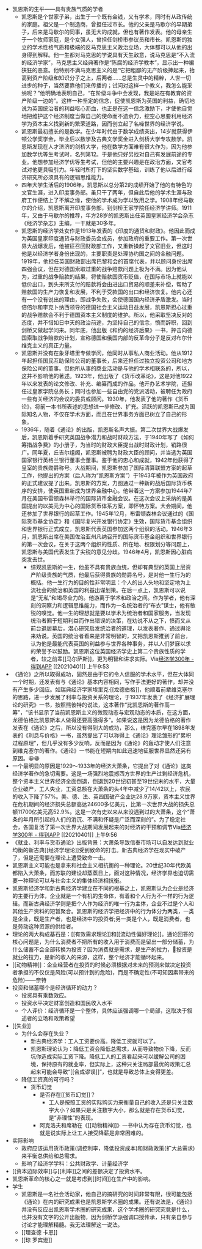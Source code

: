 - 凯恩斯的生平——具有贵族气质的学者
    - 凯恩斯是个世家子弟，出生于一个既有金钱，又有学术，同时有从政传统的家庭。祖父是一个制造商，曾担任过市长。他的父亲是马歇尔的早期弟子，后来是马歇尔的同事，虽无大的成就，但也有著作发表。他的母亲生于一个牧师家庭，是个女强人，曾担任剑桥市参议员和市长。凯恩斯的独立的学术性格气质和极端的反马克思主义政治立场，大体都可以从他的出身得到解释。他一生都对马克思的学说具有天生敌意，说马克思是“不入流的经济学家”，马克思主义经典著作是“陈腐的经济学教本”，显示出一种褊狭狂的恶意。他特别不满马克思主义的是“它把粗鄙的无产阶级捧起来，抬高到资产阶级和知识分子之上，后两者……总是生灵中的精粹，人世一切进步的种子，当然要靠他们来传播的；试问对这样一个教义，我怎么能采纳呢？”他明确地表明自己，“在阶级斗争中会发现，我是站在有教育的资产阶级一边的”。这样一种坚定的信念，促使凯恩斯为英国的利益，确切地说为英国统治者的利益呕心沥血，也正是在这一信念激励下，才使他自觉地把维护这个经济制度当做自己的使命而不遗余力，挖空心思要利用经济学为资本主义找到新的繁荣道路，因而创立起了名噪世界的经济学说。
    - 凯恩斯最初擅长的是数学。在少年时代由于数学成绩突出，14岁就获得伊顿公学奖学金，毕业后以数学及古典文学奖金进入剑桥大学专攻数学。凯恩斯发现在人才济济的剑桥大学，他在数学方面难有很大作为，因为他参加数学优等生考试时，名列第12。于是他只好另找对自己有发展前途的专业。他想参加经济学优等生考试，但他的主要兴趣是在政治方面，文官考试对他更具吸引力。年轻时所打下的坚实数学基础，训练了他以后进行经济研究所必须具有的逻辑思维能力。
    - 四年大学生活后的1906年，凯恩斯以总分第2的成绩开始了他的有特色的文官生涯，进入印度事务部。虽只干了两年，但自此后他的学术生涯与政府工作便结上了不解之缘，使他的学术成为学以致用之学。1908年经马歇尔的介绍，凯恩斯离开印度事务部，到剑桥王家学院任经济学讲师。1911年，又由于马歇尔的推荐，年方28岁的凯恩斯出任英国皇家经济学会杂志《经济学杂志》主编，一干就是30多年。
    - 凯恩斯的经济学处女作是1913年发表的《印度的通货和财政》。他因此而成为英国皇家印度通货与财政委员会成员，参加政府的重要工作。第一次世界大战爆发后，他被征召回财政部工作，又重新操起了文官旧业，但这时他是以经济学者身份出现的，主要职责是处理协约国之间的金融问题。1919年，他担任英国财政部出席巴黎和会的首席代表，并以顾问身份出席四强会议，但在对德国索取过重的战争赔款问题上极为不满。因为他认为，过重的战争赔款的结果，将使赔款国货币贬值，在国际市场上就能以低价出口，到头来所支付的赔款将会由进出口贸易的顺差来补偿，帮助了赔款国的生产力恢复和发展，不利于受款国的出口和经济恢复。他内心还有一个没有说出的理由，即战争失败，会使德国国内经济矛盾激发。当时倍倍尔和李克卜纳西领导的德国社会主义运动日益发展，凯恩斯担心过重的战争赔款会不利于德国资本主义制度的维护。所以，他采取坚决反对的态度，并不惜如日中天的政治前途，为坚持自己的信念，愤而辞职，回到剑桥又做起学问来。同年底，他出版《和约的经济后果》一书，抨击向德国索取战争赔款的计划，宣称德国和俄国内部的反革命分子是反对布尔什维克主义的真正力量。
    - 凯恩斯并没有在象牙塔里专做学问，他同时从事私人商业活动。他从1912年起担任国民互助保险公司的董事长，后来还担任过独立投资公司和地方保险公司的董事。但他所从事的商业活动是与他的学术相联系的，所以，这并不影响他的著述。1923年，他出版了《货币改革论》，这是对他1922年以来发表的论文修改、补充、编纂而成的作品。他开办艺术学院，还担任过皇家学院总务长；同时也参加一些自由党的党派活动，被聘任为政府一些有关经济的会议的委员或顾问。1930年，他发表了他的著作《货币论》，将前一本书所表述的思想进一步修改、扩充。活跃的凯恩斯已成为国际知名人物，不仅在学术方面，而且在世界事务方面已树立了自己的形象。
    - 1936年，随着《通论》的出版，凯恩斯名声大振。第二次世界大战爆发后，凯恩斯着手研究英国战争潜力和战时财政方法，于1940年写了《如何筹措战争费》的小册子，为当时的财政大臣提出战时财政计划，销路很广。同年夏，丘吉尔组阁，凯恩斯被聘为财政大臣的顾问，并当选为英国国家银行英格兰银行董事会董事。鉴于他的忠心和成就，1942年他获得了皇室的贵族勋爵称号。大战期间，凯恩斯参加了国际清算联盟方案的起草工作，他提出的方案（后人称为“凯恩斯方案”）于1943年被作为英国政府的正式建议提了出来。凯恩斯的方案，力图通过一种新的战后国际货币秩序的安排，使英国重新成为世界金融中心。他带着这一方案参加1944年7月在美国布雷顿森林举行的国际货币金融会议。在这次会议上采纳的是美国提出的以美元为中心的国际货币体系方案，即怀特方案。大会期间，他还参加了世界银行的起草工作。1945年12月，布雷顿森林会议通过的《国际货币基金协定》和《国际复兴开发银行协定》生效，国际货币基金组织和世界银行正式成立，凯恩斯代表英国参加这两个组织的活动。1946年3月，凯恩斯出席在美国佐治亚州凡纳召开的国际货币基金组织和世界银行的第一次会议，在关于这两个组织的性质、所在地、权限划分等问题上，凯恩斯与美国代表发生了尖锐的意见分歧。1946年4月，凯恩斯因心脏病突发去世。
        - 综观凯恩斯的一生，他虽不具有贵族血统，但却有典型的英国上层资产阶级贵族的气质，他最后获得贵族的勋爵名号，是对他一生行为的概括。他一生行为的目的性非常明显：个人的出人头地和坚定地为上流社会的统治和英国的利益出谋划策。在后一点上，凯恩斯可以说是“无私”和竭尽全力的。他游离于学术和政治之间。作为学者，他有深刻的洞察力和逻辑思维能力，而作为一名统治者的“布衣”谋士，他有敏锐的嗅觉。他一生的理想就是要以学术为统治者和国家服务，当发现统治者囿于短期利益而作出错误的决策，在劝说不从之下，愤而又从前台退居幕后，潜心研究启发统治者的道理，以发表著作、通过舆论来劝说。英国的统治者看来是非常明智的，又把凯恩斯推到了前台，认为他是最能代表英国的利益参与世界各种事务，并以人们梦寐以求的荣誉予以鼓励。凯恩斯这位英国经济学史上第二个贵族性质的学者，较之前辈[[马尔萨斯]]，更为明智和讲求实际。Via[经济学300年 - 得到APP](https://www.dedao.cn/reader?id=PZykJDGjQ7AOLNa642rbP8dkEgemKDwdRAWXoVRjpBxl95MJzqvYGynZ18MEl5Bo) [[20210401]] 上午9:53
- 《通论》之所以取得成功，固然是由于它的令人信服的学术水平，但在大体同一个时期，还发表有与《通论》基本内容相同，写作手法更好的著作，却并没有产生多少回应。如瑞典经济学家埃里克·[[龙德伯格]]，他顺着前辈维克塞尔的思路，进一步发展了利率与投资关系的理论，于1937年发表了《经济扩展理论的研究》一书，按照熊彼特的说法，这本著作“比凯恩斯的著作高一筹”，“该书显示了当前凯恩斯主义的微观动态与宏观动态的本质，在这方面，龙德伯格比凯恩斯本人做得还要高强得多”。如果说这是因为龙德伯格的著作发表在《通论》之后，所以没有得到大的成功，那么，维克塞尔早在1898年发表的《利息与价格》一书，虽然提出了可以称得上《通论》理论雏形的“累积过程原理”，但几乎没有多少反响，反而是因为《通论》的轰动才使人们注意到维克塞尔的著作。《通论》一书能在短期内如此迅速地征服世界显然还另有原因。😀😀 
- 一个最明显的原因是1929～1933年的经济大萧条，它提出了对《通论》这类经济学著作的急切需要。这是一场强烈地震撼西方世界的生产过剩经济危机，整个资本主义世界经济全面倒退，倒退到20世纪初甚至19世纪末的水平，大量企业破产，工人失业，工资总额在大萧条的头4年中减少了14/42以上，农民的收入下降了57%。美、德、法、英四国破产企业达28.9万家，资本主义世界在危机期间的经济损失总额高达24600多亿美元，比第一次世界大战的损失总额11700亿美元高52.9%。这是一次有史以来从来没遇到过的大萧条，这个“萧条的年月所引起的人们的消沉、不满和怀疑是广泛而深刻的”。为了稳定社会，各国复活了第一次世界大战期间发展起来的对经济的干预和调节Via[经济学300年 - 得到APP](https://www.dedao.cn/reader?id=PZykJDGjQ7AOLNa642rbP8dkEgemKDwdRAWXoVRjpBxl95MJzqvYGynZ18MEl5Bo) [[20210401]] 上午9:56
- 《就业、利率与货币通论》出版背景：大萧条导致信奉市场可以自发达到就业均衡的新古典[[经济学理论]]受到致命的打击。新古典经济学在现实中破产了，但是还需要在理论上遭受致命一击。
- 凯恩斯主义可能也是拿来和社会主义相抗衡的一种理论。20世纪30年代欧美都陷入大萧条，而苏联的建设却蒸蒸日上，面对这种情况，经济学界也迫切需要一种理论可以与社会主义的集体经济相抗衡。
- 凯恩斯经济学和新古典经济学建立在不同的根基之上，凯恩斯认为企业是经济的主要行为体，企业就是一个有机的生命体，有着和个人行为不一样的行为逻辑。而新古典经济学则是把个人作为经济的唯一行为主体，企业不过是个人和其他生产资料的短暂聚合。凯恩斯的经济学把经济中的行为体分为两类，一类是企业，既是生产者，也是经济中的投资者;另一类是个人，既是消费者，也是劳动这种资源的供给者。
- 理论的两大构成基石是：[[有效需求理论]]和[[流动性偏好理论]]。通论回答的核心问题是，为什么消费者不把所有的收入用于消费而是留出一部分储蓄，为什么储蓄不会全部转换为投资？因为消费就是需求，是生产的拉力，投资是就业的拉力，是新的收入的来源，这样，整个经济才能循环起来。
-  [[动物精神]]：企业经营者在投资的时候必须根据对未来的预测来做决定投资者承担的不仅仅是风险(可以预计到的危险)，而是不确定性(不可知因素带来的危险)——奈特
- 投资和储蓄哪个是经济循环的动力？
    - 投资具有乘数效应。
    - 投资水平决定财富创造和国民收入水平
    - 个人评价：经济循环是一个整体，具体应该强调哪一个局部，这取决于叙述者的立场和政策希望
- [[失业]]
    - 为什么会存在失业？
        - 新古典经济学：工人工资要价高。降低工资就可以了。
        - 凯恩斯理论认为：降低工资会降低总需求，从而导致物价下降，反而坑你造成实际工资下降。降低工人的工资看起来可以缓解公司的困境，保持原有的就业率，但实际上，这种只关注局部最优的政策汇总起来可能会导致“[[合成谬误]]”，也就是导致总体上变得更差。
    - 降低工资真的可行吗？
        - 货币幻觉
            - 是否存在[[货币幻觉]]？
                - 工人是按照工资的实际购买力来衡量自己的收入还是只关注数字大小？如果只是关注数字大小，那么就是存在货币幻觉，是“非理性”的表现。
            -  阿克洛夫和席勒在《[[动物精神]]》一书中认为存在货币幻觉，也就是说实际上让工人接受降薪是非常困难的。
-  实际影响
    - 政府应该运用货币政策(调控利率，降低投资成本)和财政政策(扩大总需求)来平衡总供给和总需求。
    - 影响了经济学学科：公共财政学、计量经济学
- [[资本边际效率]]与[[利率]]之间的差额决定了投资水平。
- 凯恩斯革命的核心之一就是考虑到[[时间]]在生产中的影响。
- 学生
    - 凯恩斯是一名社会活动家，他自己的搞研究的时间非常有限，很可能包括《通论》在内的研究成果也是凯恩斯学术圈的成果。还有说法是，《通论》并没有反应出凯恩斯学术圈的研究成果，这个学术圈的研究究竟是什么，也并没有文字的公开出版物，因为剑桥学派强调口授传承，只有亲自参与讨论才能理解精髓。我无法理解这一说法。
    - [[理查德 卡恩]]
    - [[琼 罗宾逊]]
